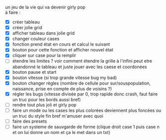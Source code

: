 un jeu de la vie qui va devenir girly pop  
à faire :  
- [x] créer tableau  
- [x] créer jolie grid  
- [x] afficher tableau dans jolie grid  
- [x] changer couleur cases  
- [x] fonction prend état en cours et calcul le suivant  
- [x] bouton pour cette fonction et afficher nouvel état  
- [x] cliquer sur case pour la remplir  
- [ ] étendre les limites ? voir comment étendre la grille à l'infini peut etre abandonné le tableau et juste jouer avec les caese et coordonées  
- [x] bouton pause et start  
- [x] bouton vitesse (si trop grande vitesse bug my bad)  
- [x] bouton changer règles (nombre de cellule pour sur/souspopulation, naissance, prise en compte de plus de voisins ?)
- [x] régler les bugs (vitesse divisée par 0, trop rapide donc crash, faut faire un truc pour les bords aussi bref)
- [ ] rendre tout plus joli et girly pop
- [ ] faire un mode ou les cases les plus colorées deviennent plus foncées ou un truc du style fin bref m'amuser avec quoi
- [ ] faire des presets
- [ ] faire un systeme de sauvgarde de forme (clique droit case 1 puis case n et on lui donne un nom et ça le met dans un txt)
